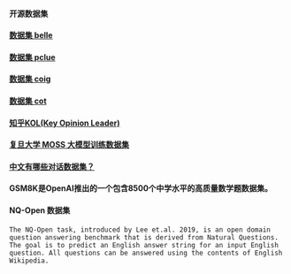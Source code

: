 #### 开源数据集
#### [数据集 belle](https://huggingface.co/BelleGroup)
#### [数据集 pclue](https://github.com/CLUEbenchmark/pCLUE)
#### [数据集 coig](https://huggingface.co/datasets/BAAI/COIG)
#### [数据集 cot](https://github.com/PhoebusSi/Alpaca-CoT/blob/main/CN_README.md)
#### [知乎KOL(Key Opinion Leader)](https://huggingface.co/datasets/wangrui6/Zhihu-KOL)
#### [复旦大学 MOSS 大模型训练数据集](https://aistudio.baidu.com/datasetdetail/237098)
#### [中文有哪些对话数据集？](https://www.zhihu.com/question/273625918/answer/2988303343?utm_id=0)
#### GSM8K是OpenAI推出的一个包含8500个中学水平的高质量数学题数据集。
#### NQ-Open 数据集
````
The NQ-Open task, introduced by Lee et.al. 2019, is an open domain question answering benchmark that is derived from Natural Questions. The goal is to predict an English answer string for an input English question. All questions can be answered using the contents of English Wikipedia.
````



